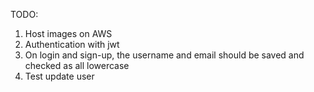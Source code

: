 TODO:

1. Host images on AWS
2. Authentication with jwt
3. On login and sign-up, the username and email should be saved and checked as all lowercase
4. Test update user